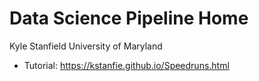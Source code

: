 # Data Science Pipeline Home
Kyle Stanfield
University of Maryland

* Tutorial: https://kstanfie.github.io/Speedruns.html
